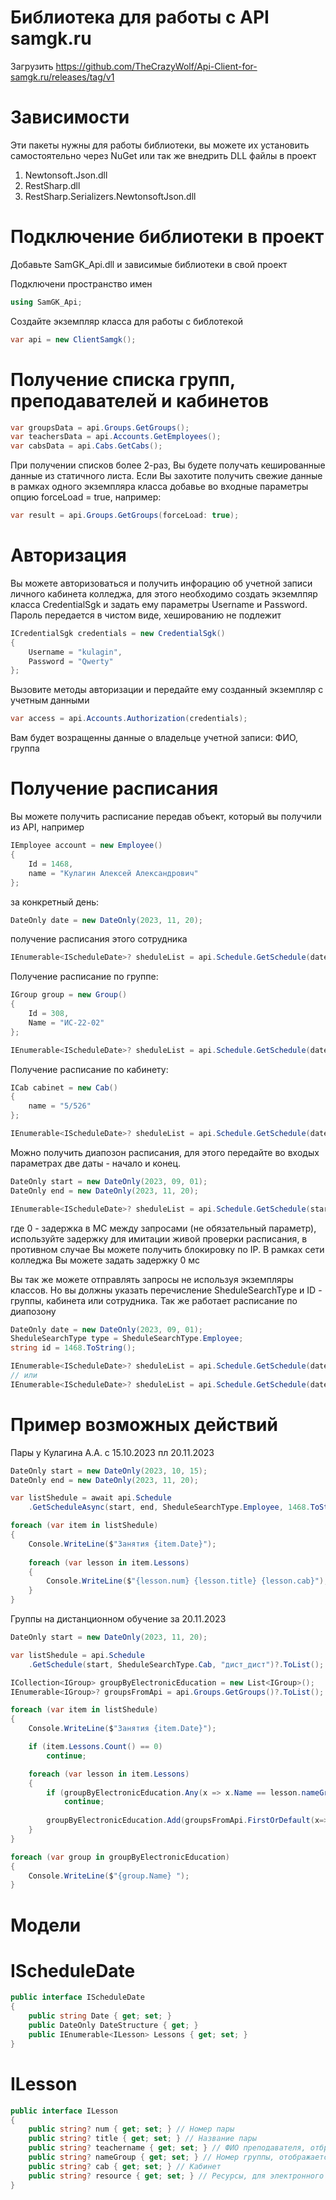 # Библиотека для работы с API samgk.ru

Загрузить https://github.com/TheCrazyWolf/Api-Client-for-samgk.ru/releases/tag/v1

# Зависимости
Эти пакеты нужны для работы библиотеки, вы можете их установить самостоятельно через NuGet или так же внедрить DLL файлы в проект
1. Newtonsoft.Json.dll
2. RestSharp.dll
3. RestSharp.Serializers.NewtonsoftJson.dll

# Подключение библиотеки в проект
Добавьте SamGK_Api.dll и зависимые библиотеки в свой проект

Подключени пространство имен
```C#
using SamGK_Api;
```

Создайте экземпляр класса для работы с библотекой
```C#
var api = new ClientSamgk();
```

# Получение списка групп, преподавателей и кабинетов
```C#
var groupsData = api.Groups.GetGroups();
var teachersData = api.Accounts.GetEmployees();
var cabsData = api.Cabs.GetCabs();
```
При получении списков более 2-раз, Вы будете получать кешированные данные из статичного листа. Если Вы захотите получить свежие данные в рамках одного экземпляра класса добавье во входные параметры опцию forceLoad = true, например:
```C#
var result = api.Groups.GetGroups(forceLoad: true);
```

# Авторизация 
Вы можете авторизоваться и получить инфорацию об учетной записи личного кабинета колледжа, для этого необходимо создать экземлпяр класса CredentialSgk и задать ему параметры Username и Password. Пароль передается в чистом виде, хешированию не подлежит
```C#
ICredentialSgk credentials = new CredentialSgk()
{
    Username = "kulagin",
    Password = "Qwerty"
};
```
Вызовите методы авторизации и передайте ему созданный экземпляр с учетным данными
```C#
var access = api.Accounts.Authorization(credentials);
```
Вам будет возращенны данные о владельце учетной записи: ФИО, группа

# Получение расписания
Вы можете получить расписание передав объект, который вы получили из API, например
```C#
IEmployee account = new Employee()
{
    Id = 1468,
    name = "Кулагин Алексей Александрович"
};
```
за конкретный день:
```C#
DateOnly date = new DateOnly(2023, 11, 20);
```
получение расписания этого сотрудника
```C#
IEnumerable<IScheduleDate>? sheduleList = api.Sсhedule.GetSchedule(date, account)?.ToArray();
```

Получение расписание по группе:
```C#
IGroup group = new Group()
{
    Id = 308,
    Name = "ИС-22-02"
};

IEnumerable<IScheduleDate>? sheduleList = api.Sсhedule.GetSchedule(date, group)?.ToArray();
```

Получение расписание по кабинету:
```C#
ICab cabinet = new Cab()
{
    name = "5/526"
};

IEnumerable<IScheduleDate>? sheduleList = api.Sсhedule.GetSchedule(date, cabinet)?.ToArray();
```

Можно получить диапозон расписания, для этого передайте во входых параметрах две даты - начало и конец.

```C#
DateOnly start = new DateOnly(2023, 09, 01);
DateOnly end = new DateOnly(2023, 11, 20);

IEnumerable<IScheduleDate>? sheduleList = api.Sсhedule.GetSchedule(start, end, group, 0)?.ToArray();
```
где 0 - задержка в МС между запросами (не обязательный параметр), используйте задержку для имитации живой проверки расписания, в противном случае Вы можете получить блокировку по IP. В рамках сети колледжа Вы можете задать задержку 0 мс

Вы так же можете отправлять запросы не используя экземпляры классов. Но вы должны указать перечисление SheduleSearchType и ID - группы, кабинета или сотрудника. Так же работает расписание по диапозону
```C#
DateOnly date = new DateOnly(2023, 09, 01);
SheduleSearchType type = SheduleSearchType.Employee;
string id = 1468.ToString();

IEnumerable<IScheduleDate>? sheduleList = api.Sсhedule.GetSchedule(date, type, id)?.ToArray();
// или
IEnumerable<IScheduleDate>? sheduleList = api.Sсhedule.GetSchedule(date, SheduleSearchType.Employee, 1468.ToString())?.ToArray();
```

# Пример возможных действий
Пары у Кулагина А.А. с 15.10.2023 пл 20.11.2023
```C#
DateOnly start = new DateOnly(2023, 10, 15);
DateOnly end = new DateOnly(2023, 11, 20);

var listShedule = await api.Sсhedule
    .GetScheduleAsync(start, end, SheduleSearchType.Employee, 1468.ToString(), 500);

foreach (var item in listShedule)
{
    Console.WriteLine($"Занятия {item.Date}");
    
    foreach (var lesson in item.Lessons)
    {
        Console.WriteLine($"{lesson.num} {lesson.title} {lesson.cab}");
    }
}
```
Группы на дистанционном обучение за 20.11.2023
```C#
DateOnly start = new DateOnly(2023, 11, 20);

var listShedule = api.Sсhedule
    .GetSchedule(start, SheduleSearchType.Cab, "дист_дист")?.ToList();

ICollection<IGroup> groupByElectronicEducation = new List<IGroup>();
IEnumerable<IGroup>? groupsFromApi = api.Groups.GetGroups()?.ToList();

foreach (var item in listShedule)
{
    Console.WriteLine($"Занятия {item.Date}");

    if (item.Lessons.Count() == 0)
        continue;

    foreach (var lesson in item.Lessons)
    {
        if (groupByElectronicEducation.Any(x => x.Name == lesson.nameGroup))
            continue;
    
        groupByElectronicEducation.Add(groupsFromApi.FirstOrDefault(x=> x.Name == lesson.nameGroup));
    }
}

foreach (var group in groupByElectronicEducation)
{
    Console.WriteLine($"{group.Name} ");
}
```

# Модели
# IScheduleDate
```C#
public interface IScheduleDate
{
    public string Date { get; set; }
    public DateOnly DateStructure { get; }
    public IEnumerable<ILesson> Lessons { get; set; }
}
```
# ILesson
```C#
public interface ILesson
{
    public string? num { get; set; } // Номер пары
    public string? title { get; set; } // Название пары
    public string? teachername { get; set; } // ФИО преподавателя, отбражается только при запросе по группе
    public string? nameGroup { get; set; } // Номер группы, отображается только при запросе по преопдавателю
    public string? cab { get; set; } // Кабинет
    public string? resource { get; set; } // Ресурсы, для электронного обучения
}
```


